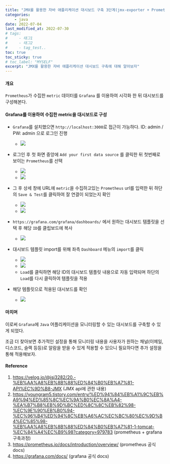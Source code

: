 ```yaml
---
title: "JMX를 활용한 자바 애플리케이션 대시보드 구축 3단계(jmx-exporter + Prometheus + Grafana)"
categories: 
    - java
date: 2022-07-04
last_modified_at: 2022-07-30
# tags:
#     - 태그1
#     - 태그2
#     - tag_test..
toc: true
toc_sticky: true
# toc_label: "MYSELF"
excerpt: "JMX를 활용한 자바 애플리케이션 대시보드 구축에 대해 알아보자"
---
```

#### 개요
`Prometheus`가 수집한 `metric` 데이터를 `Grafana` 를 이용하여 시각화 한 뒤 대시보드를 구성해본다.

#### Grafana를 이용하여 수집한 metric을 대시보드로 구성
- `Grafana`를 설치했으면 `http://localhost:3000`로 접근이 가능하다.  ID: admin / PW: admin 으로 로그인 진행
  - ![](https://velog.velcdn.com/images/ckr3453/post/9a0db909-d2ed-43f5-91e3-421850e23e74/image.png)
- 로그인 후 첫 화면 중앙에 `Add your first data source` 를 클릭한 뒤 첫번째로 보이는 `Prometheus`를 선택
  - ![](https://velog.velcdn.com/images/ckr3453/post/a400449e-abd0-4088-8542-8a90f4ee4732/image.png)
  - ![](https://velog.velcdn.com/images/ckr3453/post/27bb1830-8e00-47cb-8e91-c9cd3eccece0/image.png)

- 그 후 상세 창에 URL에 `metric`을 수집하고있는 `Prometheus` url를 입력한 뒤 하단의 `Save & Test`를 클릭하여 잘 연결이 되었는지 확인
  - ![](https://velog.velcdn.com/images/ckr3453/post/182077d6-bd4c-42dd-8bc7-ff134e9736fa/image.png)
  - ![](https://velog.velcdn.com/images/ckr3453/post/63fe4470-1848-4883-b4fb-7b6632fdb470/image.png)

- `https://grafana.com/grafana/dashboards/` 에서 원하는 대시보드 템플릿을 선택 후 해당 `ID`를 클립보드에 복사
  - ![](https://velog.velcdn.com/images/ckr3453/post/5d160cbf-2b89-43d0-ad26-1cd75f6ce505/image.png)

- 대시보드 템플릿 import를 위해 좌측 `Dashboard` 메뉴의 `import`를 클릭
  - ![](https://velog.velcdn.com/images/ckr3453/post/fbf06cf5-169b-4a05-a204-148bf2633bbe/image.png)
  - ![](https://velog.velcdn.com/images/ckr3453/post/28940054-8859-46ad-93fb-d55fdafbba3b/image.png)
  - `Load`를 클릭하면 해당 ID의 대시보드 템플릿 내용으로 자동 입력되며 하단의 `Load`를 다시 클릭하여 템플릿을 적용
    
- 해당 템플릿으로 적용된 대시보드를 확인
  - ![](https://velog.velcdn.com/images/ckr3453/post/7755f766-6900-445c-945c-63fdbc08d9c3/image.png)
  
#### 마치며
이로써 `Grafana`에 `Java` 어플리케이션을 모니터링할 수 있는 대시보드를 구축할 수 있게 되었다. 

조금 더 찾아보면 추가적인 설정을 통해 모니터링 내용을 사용자가 원하는 채널(이메일, 디스코드, 슬랙 등등)로 알람을 받을 수 있게 적용할 수 있으니 필요하다면 추가 설정을 통해 적용해보자.


#### Reference

1. https://velog.io/@jsj3282/20.-%EB%AA%A8%EB%8B%88%ED%84%B0%EB%A7%81-API%EC%9D%B8-JMX (JMX api에 관한 내용)
2. https://youngram5.tistory.com/entry/%ED%94%84%EB%A1%9C%EB%A9%94%ED%85%8C%EC%9A%B0%EC%8A%A4-%EA%B7%B8%EB%9D%BC%ED%8C%8C%EB%82%98-%EC%9E%90%EB%B0%94-%EC%96%B4%ED%94%8C%EB%A6%AC%EC%BC%80%EC%9D%B4%EC%85%98-%EB%AA%A8%EB%8B%88%ED%84%B0%EB%A7%81-1-tomcat-%EC%84%A4%EC%B9%98?category=979783 (prometheus + grafana 구축과정)
3. https://prometheus.io/docs/introduction/overview/ (prometheus 공식 docs)
4. https://grafana.com/docs/ (grafana 공식 docs)
